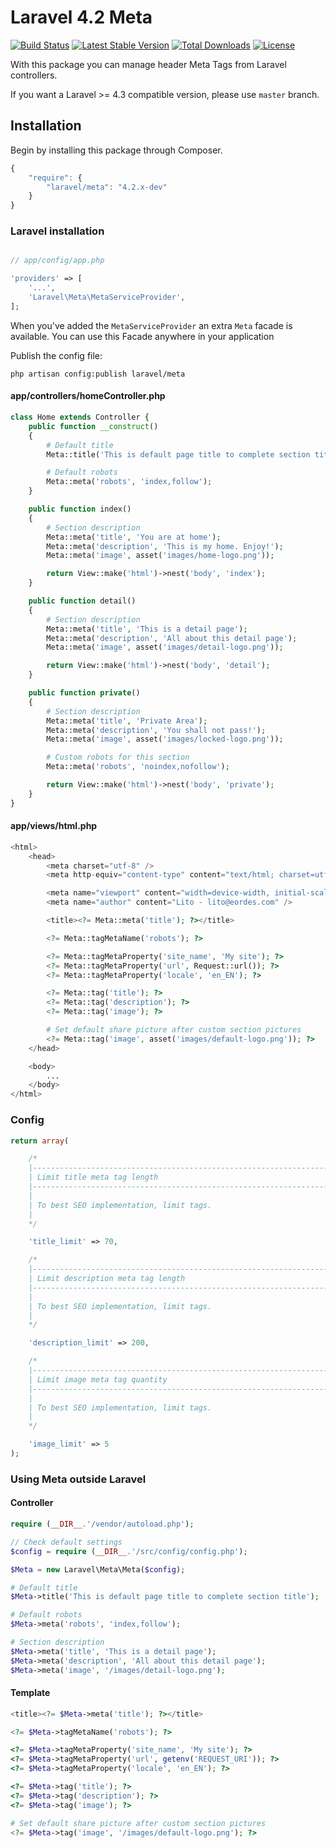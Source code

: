 # Laravel 4.2 Meta

[![Build Status](https://travis-ci.org/eusonlito/laravel-Meta.svg?branch=master)](https://travis-ci.org/eusonlito/laravel-Meta)
[![Latest Stable Version](https://poser.pugx.org/laravel/meta/v/stable.png)](https://packagist.org/packages/laravel/meta)
[![Total Downloads](https://poser.pugx.org/laravel/meta/downloads.png)](https://packagist.org/packages/laravel/meta)
[![License](https://poser.pugx.org/laravel/meta/license.png)](https://packagist.org/packages/laravel/meta)

With this package you can manage header Meta Tags from Laravel controllers.

If you want a Laravel >= 4.3 compatible version, please use `master` branch.

## Installation

Begin by installing this package through Composer.

```js
{
    "require": {
        "laravel/meta": "4.2.x-dev"
    }
}
```

### Laravel installation

```php

// app/config/app.php

'providers' => [
    '...',
    'Laravel\Meta\MetaServiceProvider',
];
```

When you've added the ```MetaServiceProvider``` an extra ```Meta``` facade is available.
You can use this Facade anywhere in your application

Publish the config file:

```
php artisan config:publish laravel/meta
```

#### app/controllers/homeController.php

```php
class Home extends Controller {
    public function __construct()
    {
        # Default title
        Meta::title('This is default page title to complete section title');

        # Default robots
        Meta::meta('robots', 'index,follow');
    }

    public function index()
    {
        # Section description
        Meta::meta('title', 'You are at home');
        Meta::meta('description', 'This is my home. Enjoy!');
        Meta::meta('image', asset('images/home-logo.png'));

        return View::make('html')->nest('body', 'index');
    }

    public function detail()
    {
        # Section description
        Meta::meta('title', 'This is a detail page');
        Meta::meta('description', 'All about this detail page');
        Meta::meta('image', asset('images/detail-logo.png'));

        return View::make('html')->nest('body', 'detail');
    }

    public function private()
    {
        # Section description
        Meta::meta('title', 'Private Area');
        Meta::meta('description', 'You shall not pass!');
        Meta::meta('image', asset('images/locked-logo.png'));

        # Custom robots for this section
        Meta::meta('robots', 'noindex,nofollow');

        return View::make('html')->nest('body', 'private');
    }
}
```

#### app/views/html.php

```php
<html>
    <head>
        <meta charset="utf-8" />
        <meta http-equiv="content-type" content="text/html; charset=utf-8" />

        <meta name="viewport" content="width=device-width, initial-scale=1.0" />
        <meta name="author" content="Lito - lito@eordes.com" />

        <title><?= Meta::meta('title'); ?></title>

        <?= Meta::tagMetaName('robots'); ?>

        <?= Meta::tagMetaProperty('site_name', 'My site'); ?>
        <?= Meta::tagMetaProperty('url', Request::url()); ?>
        <?= Meta::tagMetaProperty('locale', 'en_EN'); ?>

        <?= Meta::tag('title'); ?>
        <?= Meta::tag('description'); ?>
        <?= Meta::tag('image'); ?>

        # Set default share picture after custom section pictures
        <?= Meta::tag('image', asset('images/default-logo.png')); ?>
    </head>

    <body>
        ...
    </body>
</html>
```

### Config

```php
return array(

    /*
    |--------------------------------------------------------------------------
    | Limit title meta tag length
    |--------------------------------------------------------------------------
    |
    | To best SEO implementation, limit tags.
    |
    */

    'title_limit' => 70,

    /*
    |--------------------------------------------------------------------------
    | Limit description meta tag length
    |--------------------------------------------------------------------------
    |
    | To best SEO implementation, limit tags.
    |
    */

    'description_limit' => 200,

    /*
    |--------------------------------------------------------------------------
    | Limit image meta tag quantity
    |--------------------------------------------------------------------------
    |
    | To best SEO implementation, limit tags.
    |
    */

    'image_limit' => 5
);
```

### Using Meta outside Laravel

#### Controller

```php
require (__DIR__.'/vendor/autoload.php');

// Check default settings
$config = require (__DIR__.'/src/config/config.php');

$Meta = new Laravel\Meta\Meta($config);

# Default title
$Meta->title('This is default page title to complete section title');

# Default robots
$Meta->meta('robots', 'index,follow');

# Section description
$Meta->meta('title', 'This is a detail page');
$Meta->meta('description', 'All about this detail page');
$Meta->meta('image', '/images/detail-logo.png');
```

#### Template

```php
<title><?= $Meta->meta('title'); ?></title>

<?= $Meta->tagMetaName('robots'); ?>

<?= $Meta->tagMetaProperty('site_name', 'My site'); ?>
<?= $Meta->tagMetaProperty('url', getenv('REQUEST_URI')); ?>
<?= $Meta->tagMetaProperty('locale', 'en_EN'); ?>

<?= $Meta->tag('title'); ?>
<?= $Meta->tag('description'); ?>
<?= $Meta->tag('image'); ?>

# Set default share picture after custom section pictures
<?= $Meta->tag('image', '/images/default-logo.png'); ?>
```